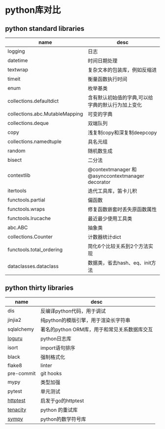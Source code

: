 # python库对比

## python standard libraries

| name                           | desc                                             |
|--------------------------------|--------------------------------------------------|
| logging                        | 日志                                               |
| datetime                       | 时间日期处理                                           |
| textwrap                       | 复杂文本的包装库，例如反缩进                                   |
| timeit                         | 衡量函数执行时间                                         |
| enum                           | 枚举基类                                             |
| collections.defaultdict        | 含有默认初始值的字典,可以给字典的默认行为加上变化                        |
| collections.abc.MutableMapping | 可变的字典                                            |
| collections.deque              | 双端队列                                             |
| copy                           | 浅复制copy和深复制deepcopy                              |
| collections.namedtuple         | 具名元组                                             |
| random                         | 随机数生成                                            |
| bisect                         | 二分法                                              |
| contextlib                     | @contextmanager 和 @asynccontextmanager decorator |
| itertools                      | 迭代工具库，笛卡儿积                                       |
| functools.partial              | 偏函数                                              |
| functools.wraps                | 修复函数嵌套时丢失原函数属性                                   |
| functools.lrucache             | 最近最少使用工具类                                        |
| abc.ABC                        | 抽象类                                              |
| collections.Counter            | 计数器统计dict                                        |
| functools.total_ordering       | 简化6个比较关系到2个方法实现                                  |
| dataclasses.dataclass          | 数据类，省去hash、eq、init方法                             |

## python thirty libraries

| name                                              | desc                        |
|---------------------------------------------------|-----------------------------|
| dis                                               | 反编译python代码，用于调试            |
| jinjia2                                           | 纯python的模版引擎，用于渲染长字符串       |
| sqlalchemy                                        | 著名的python ORM库，用于和常见关系数据库交互 |
| [loguru](https://github.com/Delgan/loguru)        | python日志库                   |
| isort                                             | import语句排序                  |
| black                                             | 强制格式化                       |
| flake8                                            | linter                      |
| pre-commit                                        | git hooks                   |
| mypy                                              | 类型加强                        |
| pytest                                            | 单元测试                        |
| [httptest](https://github.com/pdxjohnny/httptest) | 启发于go的httptest              |
| [tenacity](https://github.com/jd/tenacity)        | python 的重试库                 |
| [sympy](https://www.sympy.org/)                   | python的数学符号库                |
